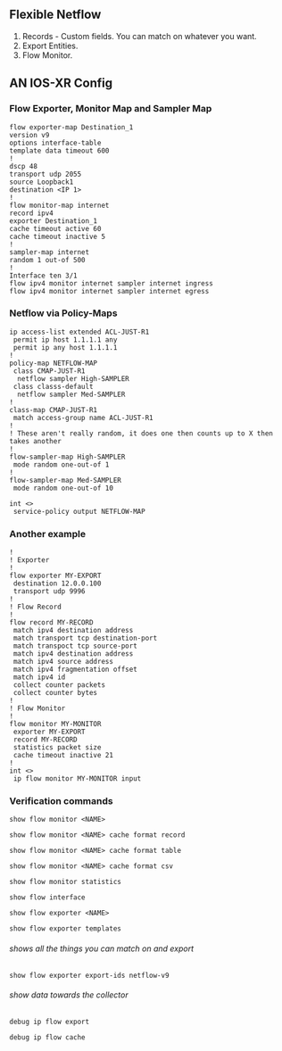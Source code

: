 ## Flexible Netflow
 1. Records - Custom fields. You can match on whatever you want.
 1. Export Entities.
 1. Flow Monitor.

## AN IOS-XR Config

### Flow Exporter, Monitor Map and Sampler Map
```
flow exporter-map Destination_1
version v9
options interface-table
template data timeout 600
!
dscp 48
transport udp 2055
source Loopback1
destination <IP 1>
!
flow monitor-map internet
record ipv4
exporter Destination_1
cache timeout active 60
cache timeout inactive 5
!
sampler-map internet
random 1 out-of 500
!
Interface ten 3/1
flow ipv4 monitor internet sampler internet ingress
flow ipv4 monitor internet sampler internet egress

```

### Netflow via Policy-Maps
```
ip access-list extended ACL-JUST-R1
 permit ip host 1.1.1.1 any
 permit ip any host 1.1.1.1
!
policy-map NETFLOW-MAP
 class CMAP-JUST-R1
  netflow sampler High-SAMPLER
 class classs-default
  netflow sampler Med-SAMPLER
!
class-map CMAP-JUST-R1
 match access-group name ACL-JUST-R1
!
! These aren't really random, it does one then counts up to X then takes another
! 
flow-sampler-map High-SAMPLER
 mode random one-out-of 1
!
flow-sampler-map Med-SAMPLER
 mode random one-out-of 10

int <>
 service-policy output NETFLOW-MAP
```

### Another example
```
!
! Exporter
!
flow exporter MY-EXPORT
 destination 12.0.0.100
 transport udp 9996
!
! Flow Record
!
flow record MY-RECORD
 match ipv4 destination address
 match transport tcp destination-port
 match transpoct tcp source-port
 match ipv4 destination address
 match ipv4 source address
 match ipv4 fragmentation offset
 match ipv4 id
 collect counter packets
 collect counter bytes
!
! Flow Monitor
!
flow monitor MY-MONITOR
 exporter MY-EXPORT
 record MY-RECORD
 statistics packet size
 cache timeout inactive 21
!
int <>
 ip flow monitor MY-MONITOR input
```

### Verification commands

`show flow monitor <NAME>`

`show flow monitor <NAME> cache format record`

`show flow monitor <NAME> cache format table`

`show flow monitor <NAME> cache format csv`

`show flow monitor statistics`

`show flow interface`

`show flow exporter <NAME>`

`show flow exporter templates`

###### shows all the things you can match on and export

`show flow exporter export-ids netflow-v9`

###### show data towards the collector

`debug ip flow export`

`debug ip flow cache`